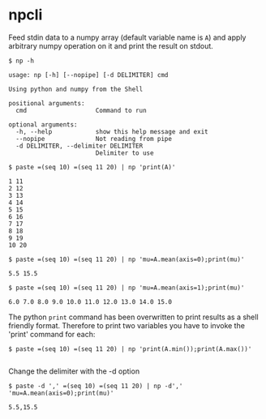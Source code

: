 # npcli
Feed stdin data to a numpy array (default variable name is `A`) and apply arbitrary numpy operation on it and print the result on stdout.
```
$ np -h

usage: np [-h] [--nopipe] [-d DELIMITER] cmd

Using python and numpy from the Shell

positional arguments:
  cmd                   Command to run

optional arguments:
  -h, --help            show this help message and exit
  --nopipe              Not reading from pipe
  -d DELIMITER, --delimiter DELIMITER
                        Delimiter to use
```
```
$ paste =(seq 10) =(seq 11 20) | np 'print(A)'

1 11
2 12
3 13
4 14
5 15
6 16
7 17
8 18
9 19
10 20
```
```
$ paste =(seq 10) =(seq 11 20) | np 'mu=A.mean(axis=0);print(mu)'

5.5 15.5
```
```
$ paste =(seq 10) =(seq 11 20) | np 'mu=A.mean(axis=1);print(mu)'

6.0 7.0 8.0 9.0 10.0 11.0 12.0 13.0 14.0 15.0
```
The python `print` command has been overwritten to print results as a shell friendly format. Therefore to print two variables you have to invoke the \'print\' command for each:
```
$ paste =(seq 10) =(seq 11 20) | np 'print(A.min());print(A.max())'


```
Change the delimiter with the -d option
```
$ paste -d ',' =(seq 10) =(seq 11 20) | np -d',' 'mu=A.mean(axis=0);print(mu)'

5.5,15.5
```
